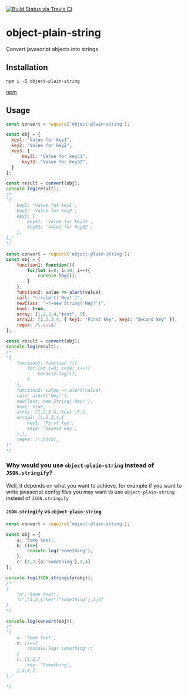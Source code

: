 [![Build Status via Travis CI](https://travis-ci.org/alexcambose/object-plain-string.svg?branch=master)](https://travis-ci.org/alexcambose/object-plain-string)

# object-plain-string
Convert javascript objects into strings

## Installation
```
npm i -S object-plain-string
```
[npm](https://www.npmjs.com/package/object-plain-string)

## Usage

```js
const convert = require('object-plain-string');

const obj = {
  key1: "Value for key1",
  key2: "Value for key2",
  key3: {
      key31: "Value for key31",
      key32: "Value for key32",
  }
};

const result = convert(obj);
console.log(result);
/*
"{
    key1: 'Value for key1',
    key2: 'Value for key2',
    key3: {
        key31: 'Value for key31',
        key32: 'Value for key32',
    },
},"
*/
```

```js
const convert = require('object-plain-string');
const obj = {
    function1: function(){
        for(let i=0; i<10; i++){
            console.log(i);
        }
    },
    function2: value => alert(value),
    call: "~!~alert('Hey!')",
    newClass: "~!~new String('Hey!')",
    bool: true,
    array: [1,2,3,4,"test", 5],
    array2: [1,2,3,4, { key1: "First key", key2: "Second key" }],
    regex: /\.css$/
};

const result = convert(obj);
console.log(result);
/*
"{
    function1: function (){
        for(let i=0; i<10; i++){
            console.log(i);
        }
    },
    function2: value => alert(value),
    call: alert('Hey!'),
    newClass: new String('Hey!'),
    bool: true,
    array: [1,2,3,4,'test',5,],
    array2: [1,2,3,4,{
        key1: 'First key',
        key2: 'Second key',
    },],
    regex: /\.css$/,
}"
*/
```
### Why would you use `object-plain-string` instead of `JSON.stringify`?
Well, it depends on what you want to achieve, for example if you want to write javascript config files you may want to use `object-plain-string` instead of `JSON.stringify`

#### `JSON.stringify` vs `object-plain-string`
```js
const convert = require('object-plain-string');

const obj = {
    a: 'Some text',
    b: ()=>{
        console.log('something');
    },
    c: [1,2,{a:'Something'},3,4]
};

console.log(JSON.stringify(obj));
/*
{
    "a":"Some text",
    "c":[1,2,{"key":"Something"},3,4]
}
*/

console.log(convert(obj));
/*
"{
    a: 'Some text',
    b: ()=>{
        console.log('something');
    }
    c: [1,2,{
        key: 'Something',
    },3,4,],
},"

*/

```
